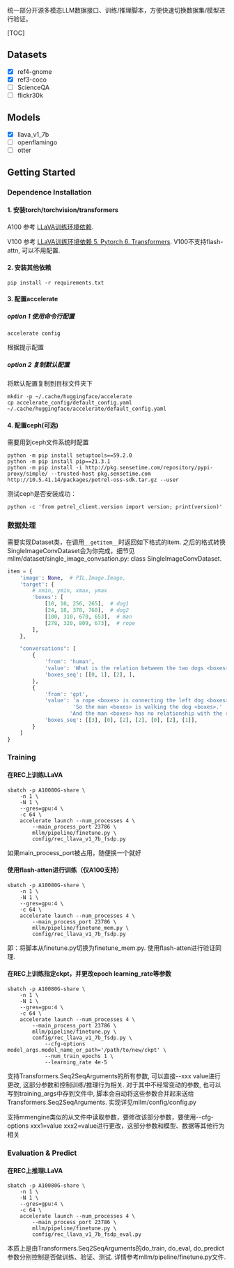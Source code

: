 统一部分开源多模态LLM数据接口、训练/推理脚本，方便快速切换数据集/模型进行验证。

[TOC]

## Datasets

- [x] ref4-gnome
- [x] ref3-coco
- [ ] ScienceQA
- [ ] flickr30k

## Models

- [x] llava_v1_7b
- [ ] openflamingo
- [ ] otter

## Getting Started

### Dependence Installation

#### 1. 安装torch/torchvision/transformers

A100 参考 [LLaVA训练环境依赖](https://www.yuque.com/z_zhang/ab73nw/rwxn03tibq0kw15e). 

V100 参考 [LLaVA训练环境依赖 5. Pytorch 6. Transformers](https://www.yuque.com/z_zhang/ab73nw/rwxn03tibq0kw15e). V100不支持flash-attn, 可以不用配置.

#### 2. 安装其他依赖

```shell
pip install -r requirements.txt
```

#### 3. 配置accelerate

##### option 1 使用命令行配置

```shell
accelerate config
```

根据提示配置

##### option 2 复制默认配置

将默认配置复制到目标文件夹下

```shell
mkdir -p ~/.cache/huggingface/accelerate
cp accelerate_config/default_config.yaml ~/.cache/huggingface/accelerate/default_config.yaml
```

#### 4. 配置ceph(可选)

需要用到ceph文件系统时配置

```shell
python -m pip install setuptools==59.2.0
python -m pip install pip==21.3.1
python -m pip install -i http://pkg.sensetime.com/repository/pypi-proxy/simple/ --trusted-host pkg.sensetime.com http://10.5.41.14/packages/petrel-oss-sdk.tar.gz --user
```

测试ceph是否安装成功：

```shell
python -c 'from petrel_client.version import version; print(version)'
```

### 数据处理

需要实现Dataset类，在调用`__getitem__`时返回如下格式的item. 之后的格式转换SingleImageConvDataset会为你完成，细节见 mllm/dataset/single_image_convsation.py: class SingleImageConvDataset.

```python
item = {
    'image': None,  # PIL.Image.Image,
    'target': {
        # xmin, ymin, xmax, ymax
        'boxes': [
            [10, 10, 256, 265],  # dog1
            [24, 18, 378, 768],  # dog2
            [100, 310, 670, 653],  # man
            [278, 320, 809, 673],  # rope
        ],
    },

    "conversations": [
        {
            'from': 'human',
            'value': 'What is the relation between the two dogs <boxes> and the man <boxes> in the image <image> ?',
            'boxes_seq': [[0, 1], [2], ],
        },
        {
            'from': 'gpt',
            'value': 'a rope <boxes> is connecting the left dog <boxes> with the man <boxes>. '
                     'So the man <boxes> is walking the dog <boxes>.'
                    'And the man <boxes> has no relationship with the right dog <boxes>',
            'boxes_seq': [[3], [0], [2], [2], [0], [2], [1]],
        }
    ]
}
```

### Training

#### 在REC上训练LLaVA

```shell
sbatch -p A10080G-share \
    -n 1 \
    -N 1 \
    --gres=gpu:4 \
    -c 64 \
    accelerate launch --num_processes 4 \
        --main_process_port 23786 \
        mllm/pipeline/finetune.py \
        config/rec_llava_v1_7b_fsdp.py
```

如果main_process_port被占用，随便换一个就好

#### 使用flash-atten进行训练（仅A100支持）

```shell
sbatch -p A10080G-share \
    -n 1 \
    -N 1 \
    --gres=gpu:4 \
    -c 64 \
    accelerate launch --num_processes 4 \
        --main_process_port 23786 \
        mllm/pipeline/finetune_mem.py \
        config/rec_llava_v1_7b_fsdp.py
```

即：将脚本从finetune.py切换为finetune_mem.py. 使用flash-atten进行验证同理.

#### 在REC上训练指定ckpt，并更改epoch learning_rate等参数

```shell
sbatch -p A10080G-share \
    -n 1 \
    -N 1 \
    --gres=gpu:4 \
    -c 64 \
    accelerate launch --num_processes 4 \
        --main_process_port 23786 \
        mllm/pipeline/finetune.py \
        config/rec_llava_v1_7b_fsdp.py \
            --cfg-options model_args.model_name_or_path='/path/to/new/ckpt' \
            --num_train_epochs 1 \
            --learning_rate 4e-5
```

支持Transformers.Seq2SeqArguments的所有参数, 可以直接--xxx  value进行更改, 这部分参数和控制训练/推理行为相关. 对于其中不经常变动的参数, 也可以写到training_args中存到文件中, 脚本会自动将这些参数合并起来送给Transformers.Seq2SeqArguments. 实现详见mllm/config/config.py

支持mmengine类似的从文件中读取参数，要修改该部分参数，要使用--cfg-options xxx1=value xxx2=value进行更改，这部分参数和模型、数据等其他行为相关

### Evaluation & Predict

#### 在REC上推理LLaVA

```shell
sbatch -p A10080G-share \
    -n 1 \
    -N 1 \
    --gres=gpu:4 \
    -c 64 \
    accelerate launch --num_processes 4 \
        --main_process_port 23786 \
        mllm/pipeline/finetune.py \
        config/rec_llava_v1_7b_fsdp_eval.py
```

本质上是由Transformers.Seq2SeqArguments的do_train, do_eval, do_predict参数分别控制是否做训练、验证、测试. 详情参考mllm/pipeline/finetune.py文件.
